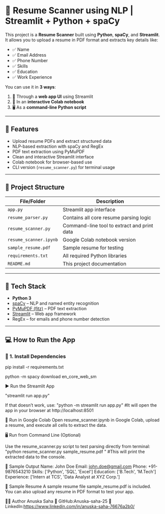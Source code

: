 # 📄 Resume Scanner using NLP | Streamlit + Python + spaCy

This project is a **Resume Scanner** built using **Python**, **spaCy**, and **Streamlit**. It allows you to upload a resume in PDF format and extracts key details like:

- ✅ Name
- ✅ Email Address
- ✅ Phone Number
- ✅ Skills
- ✅ Education
- ✅ Work Experience

You can use it in **3 ways**:
1. 📱 Through a **web app UI** using Streamlit  
2. 📓 In an **interactive Colab notebook**  
3. 🖥️ As a **command-line Python script**

---

## 🚀 Features

- Upload resume PDFs and extract structured data
- NLP-based extraction with spaCy and RegEx
- PDF text extraction using PyMuPDF
- Clean and interactive Streamlit interface
- Colab notebook for browser-based use
- CLI version (`resume_scanner.py`) for terminal usage

---

## 📁 Project Structure

| File/Folder           | Description                                  |
|-----------------------|----------------------------------------------|
| `app.py`              | Streamlit app interface                      |
| `resume_parser.py`    | Contains all core resume parsing logic       |
| `resume_scanner.py`   | Command-line tool to extract and print data  |
| `resume_scanner.ipynb`| Google Colab notebook version                |
| `sample_resume.pdf`   | Sample resume for testing                    |
| `requirements.txt`    | All required Python libraries                |
| `README.md`           | This project documentation                   |

---

## 🧠 Tech Stack

- **Python 3**
- [spaCy](https://spacy.io/) – NLP and named entity recognition
- [PyMuPDF (fitz)](https://pymupdf.readthedocs.io/) – PDF text extraction
- [Streamlit](https://streamlit.io/) – Web app framework
- RegEx – for emails and phone number detection

---

## 💻 How to Run the App

### 🔧 1. Install Dependencies

pip install -r requirements.txt

python -m spacy download en_core_web_sm

▶️ Run the Streamlit App

"streamlit run app.py"

If that doesn’t work, use:
"python -m streamlit run app.py" #It will open the app in your browser at http://localhost:8501


🧪 Run in Google Colab
Open resume_scanner.ipynb in Google Colab, upload a resume, and execute all cells to extract the data.


🖥️ Run from Command Line (Optional)

Use the resume_scanner.py script to test parsing directly from terminal:
"python resume_scanner.py sample_resume.pdf " #This will print the extracted data to the console.

📝 Sample Output
Name: John Doe
Email: john.doe@gmail.com
Phone: +91-9876543210
Skills: ['Python', 'SQL', 'Excel']
Education: ['B.Tech', 'M.Tech']
Experience: ['Intern at TCS', 'Data Analyst at XYZ Corp.']

📄 Sample Resume
A sample resume file sample_resume.pdf is included.
You can also upload any resume in PDF format to test your app.

🙋‍♀️ Author
Anuska Saha
📌 GitHub:Anuska-saha-25 
🔗 LinkedIn:https://www.linkedin.com/in/anuska-saha-76676a2b0/ 
